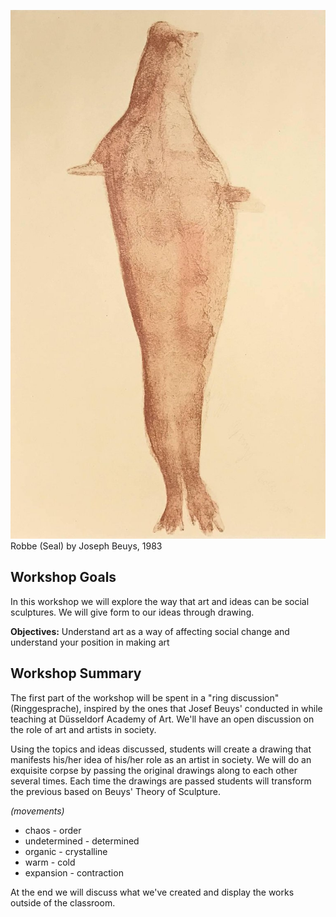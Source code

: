 
![](img/beuys_robbe_seal.jpg)
Robbe (Seal) by Joseph Beuys, 1983

## Workshop Goals

In this workshop we will explore the way that art and ideas can be social sculptures. We will give form to our ideas through drawing.

**Objectives:** Understand art as a way of affecting social change and understand your position in making art

## Workshop Summary

The first part of the workshop will be spent in a "ring discussion" (Ringgesprache), inspired by the ones that Josef Beuys' conducted in while teaching at Düsseldorf Academy of Art. We'll have an open discussion on the role of art and artists in society.

Using the topics and ideas discussed, students will create a drawing that manifests his/her idea of his/her role as an artist in society. We will do an exquisite corpse by passing the original drawings along to each other several times. Each time the drawings are passed students will transform the previous based on Beuys' Theory of Sculpture.

_(movements)_
* chaos	- order
* undetermined - determined
* organic - crystalline
* warm - cold
* expansion - contraction

At the end we will discuss what we've created and display the works outside of the classroom.

